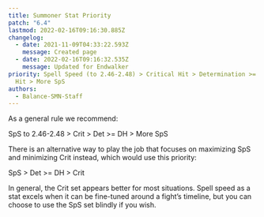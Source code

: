 ```yaml
---
title: Summoner Stat Priority
patch: "6.4"
lastmod: 2022-02-16T09:16:30.885Z
changelog:
  - date: 2021-11-09T04:33:22.593Z
    message: Created page
  - date: 2022-02-16T09:16:32.535Z
    message: Updated for Endwalker
priority: Spell Speed (to 2.46-2.48) > Critical Hit > Determination >= Direct
  Hit > More SpS
authors:
  - Balance-SMN-Staff
---
```


As a general rule we recommend:

SpS to 2.46-2.48 > Crit > Det >= DH > More SpS

There is an alternative way to play the job that focuses on maximizing SpS and minimizing Crit instead, which would use this priority:

SpS > Det >= DH > Crit

In general, the Crit set appears better for most situations. Spell speed as a stat excels when it can be fine-tuned around a fight’s timeline, but you can choose to use the SpS set blindly if you wish.
